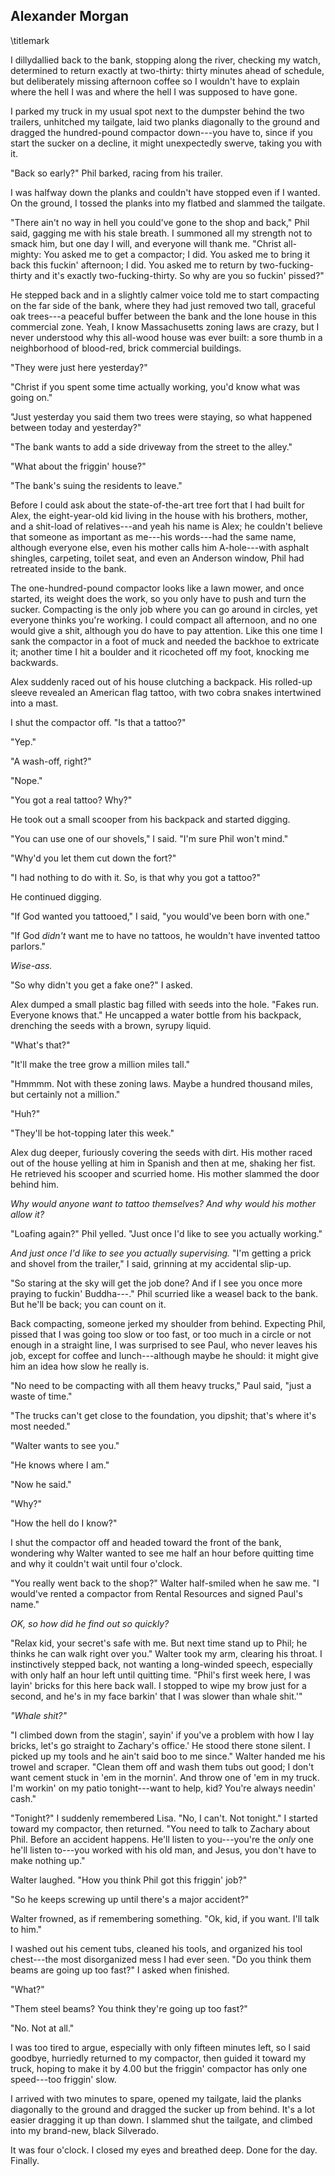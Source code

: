 ## Alexander Morgan
\titlemark

I dillydallied back to the bank, stopping along the river, checking my
watch, determined to return exactly at two-thirty: thirty minutes ahead
of schedule, but deliberately missing afternoon coffee so I wouldn't
have to explain where the hell I was and where the hell I was supposed
to have gone.

I parked my truck in my usual spot next to the dumpster behind the two
trailers, unhitched my tailgate, laid two planks diagonally to the
ground and dragged the hundred-pound compactor down---you have to, since
if you start the sucker on a decline, it might unexpectedly swerve,
taking you with it.

"Back so early?" Phil barked, racing from his trailer.

I was halfway down the planks and couldn't have stopped even if I
wanted. On the ground, I tossed the planks into my flatbed and slammed
the tailgate.

"There ain't no way in hell you could've gone to the shop and back,"
Phil said, gagging me with his stale breath.
I summoned all my strength not to smack him, but one day I will, and
everyone will thank me. "Christ all-mighty: You asked me to get a
compactor; I did. You asked me to bring it back this fuckin' afternoon;
I did. You asked me to return by two-fucking-thirty and it's exactly
two-fucking-thirty. So why are you so fuckin' pissed?"

He stepped back and in a slightly calmer voice told me to start
compacting on the far side of the bank, where they had just removed two
tall, graceful oak trees---a peaceful buffer between the bank and the
lone house in this commercial zone. Yeah, I know Massachusetts zoning
laws are crazy, but I never understood why this all-wood house was ever
built: a sore thumb in a neighborhood of blood-red, brick commercial
buildings.

"They were just here yesterday?"

"Christ if you spent some time actually working, you'd know what was
going on."

"Just yesterday you said them two trees were staying, so what happened
between today and yesterday?"

"The bank wants to add a side driveway from the street to the alley."

"What about the friggin' house?"

"The bank's suing the residents to leave."

Before I could ask about the state-of-the-art tree fort that I had built
for Alex, the eight-year-old kid living in the house with his brothers,
mother, and a shit-load of relatives---and yeah his name is Alex; he
couldn't believe that someone as important as me---his words---had the
same name, although everyone else, even his mother calls him
A-hole---with asphalt shingles, carpeting, toilet seat, and even an
Anderson window, Phil had retreated inside to the bank.

The one-hundred-pound compactor looks like a lawn mower, and once
started, its weight does the work, so you only have to push and turn the
sucker. Compacting is the only job where you can go around in circles,
yet everyone thinks you're working. I could compact all afternoon, and
no one would give a shit, although you do have to pay attention. Like
this one time I sank the compactor in a foot of muck and needed the
backhoe to extricate it; another time I hit a boulder and it ricocheted
off my foot, knocking me backwards.

Alex suddenly raced out of his house clutching a backpack. His rolled-up
sleeve revealed an American flag tattoo, with two cobra snakes
intertwined into a mast.

I shut the compactor off. "Is that a tattoo?"

"Yep."

"A wash-off, right?"

"Nope."

"You got a real tattoo? Why?"

He took out a small scooper from his backpack and started digging.

"You can use one of our shovels," I said. "I'm sure Phil won't mind."

"Why'd you let them cut down the fort?"

"I had nothing to do with it. So, is that why you got a tattoo?"

He continued digging.

"If God wanted you tattooed," I said, "you would've been born with one."

"If God *didn't* want me to have no tattoos, he wouldn't have invented
tattoo parlors."

*Wise-ass.*

"So why didn't you get a fake one?" I asked.

Alex dumped a small plastic bag filled with seeds into the hole. "Fakes
run. Everyone knows that." He uncapped a water bottle from his backpack,
drenching the seeds with a brown, syrupy liquid.

"What's that?"

"It'll make the tree grow a million miles tall."

"Hmmmm. Not with these zoning laws. Maybe a hundred thousand miles, but
certainly not a million."

"Huh?"

"They'll be hot-topping later this week."

Alex dug deeper, furiously covering the seeds with dirt. His mother
raced out of the house yelling at him in Spanish and then at me, shaking
her fist. He retrieved his scooper and scurried home. His mother slammed
the door behind him.

*Why would anyone want to tattoo themselves? And why would his mother
allow it?*

"Loafing again?" Phil yelled. "Just once I'd like to see you actually
working."

*And just once I'd like to see you actually supervising.* "I'm getting
a prick and shovel
from the trailer," I said, grinning at my accidental slip-up.

"So staring at the sky will get the job done? And if I see you once more
praying to fuckin' Buddha---." Phil scurried like a weasel back to the
bank. But he'll be back; you can count on it.

Back compacting, someone jerked my shoulder from behind. Expecting Phil,
pissed that I was going too slow or too fast, or too much in a circle or
not enough in a straight line, I was surprised to see Paul, who never
leaves his job, except for coffee and lunch---although maybe he should:
it might give him an idea how slow he really is.

"No need to be compacting with all them heavy trucks," Paul said, "just
a waste of time."

"The trucks can't get close to the foundation, you dipshit; that's where
it's most needed."

"Walter wants to see you."

"He knows where I am."

"Now he said."

"Why?"

"How the hell do I know?"

I shut the compactor off and headed toward the front of the bank,
wondering why Walter wanted to see me half an hour before quitting time
and why it couldn't wait until four o'clock.

"You really went back to the shop?" Walter half-smiled when he saw me.
"I would've rented a compactor from Rental Resources and signed Paul's
name."

*OK, so how did he find out so quickly?*

"Relax kid, your secret's safe with me. But next time stand up to Phil;
he thinks he can walk right over you." Walter took my arm, clearing his
throat. I instinctively stepped back, not wanting a long-winded speech,
especially with only half an hour left until quitting time. "Phil's
first week here, I was layin' bricks for this here back wall. I stopped
to wipe my brow just for a second, and he's in my face barkin' that I
was slower than whale shit.'"

*"Whale shit?"*

"I climbed down from the stagin', sayin' if you've a problem with how I
lay bricks, let's go straight to Zachary's office.' He stood there stone
silent. I picked up my tools and he ain't said boo to me since." Walter
handed me his trowel and scraper. "Clean them off and wash them tubs out
good; I don't want cement stuck in 'em in the mornin'. And throw one of
'em in my truck. I'm workin' on my patio tonight---want to help, kid?
You're always needin' cash."

"Tonight?" I suddenly remembered Lisa. "No, I can't. Not tonight." I
started toward my compactor, then returned. "You need to talk to Zachary
about Phil. Before an accident happens. He'll listen to you---you're the
*only* one he'll listen to---you worked with his old man, and Jesus, you
don't have to make nothing up."

Walter laughed. "How you think Phil got this friggin' job?"

"So he keeps screwing up until there's a major accident?"

Walter frowned, as if remembering something. "Ok, kid, if you want. I'll
talk to him."

I washed out his cement tubs, cleaned his tools, and organized his tool
chest---the most disorganized mess I had ever seen. "Do you think them
beams are going up too fast?" I asked when finished.

"What?"

"Them steel beams? You think they're going up too fast?"

"No. Not at all."

I was too tired to argue, especially with only fifteen minutes left,
so I said goodbye,
hurriedly returned to my compactor, then guided it toward my truck,
hoping to make it by 4.00 but the friggin' compactor has only one
speed---too friggin' slow.

I arrived with two minutes to spare, opened my tailgate, laid the planks
diagonally to the ground and dragged the sucker up from behind. It's a
lot easier dragging it up than down. I slammed shut the tailgate, and
climbed into my brand-new, black Silverado.

It was four o'clock. I closed my eyes and breathed deep. Done for the
day. Finally.
